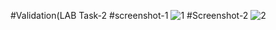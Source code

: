  #Validation(LAB Task-2
 #screenshot-1
 ![1](https://user-images.githubusercontent.com/65063044/222363742-8610921d-565f-4ddb-98ad-1a3237c4b4bf.png)
 #Screenshot-2
 ![2](https://user-images.githubusercontent.com/65063044/222363973-2287a326-9a19-4c82-ab5a-9bca22dbae33.png)
